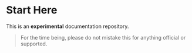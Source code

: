 # Start Here

This is an **experimental** documentation repository.

> For the time being, please do not mistake this for anything official
> or supported.



